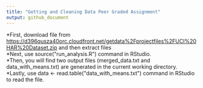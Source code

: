 ```yaml
---
title: "Getting and Cleaning Data Peer Graded Assignment"
output: github_document
---
```

*First, download file from https://d396qusza40orc.cloudfront.net/getdata%2Fprojectfiles%2FUCI%20HAR%20Dataset.zip and then extract files  
*Next, use source("run_analysis.R") command in RStudio.   
*Then, you will find two output files (merged_data.txt and data_with_means.txt) are generated in the current working directory.  
*Lastly, use data <- read.table("data_with_means.txt") command in RStudio to read the file.  
